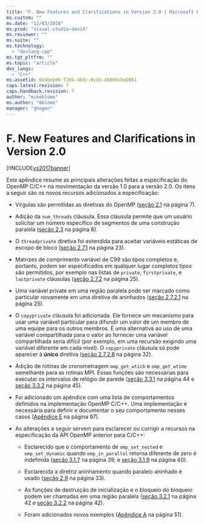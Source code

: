 ```yaml
---
title: "F. New Features and Clarifications in Version 2.0 | Microsoft Docs"
ms.custom: ""
ms.date: "12/03/2016"
ms.prod: "visual-studio-dev14"
ms.reviewer: ""
ms.suite: ""
ms.technology: 
  - "devlang-cpp"
ms.tgt_pltfrm: ""
ms.topic: "article"
dev_langs: 
  - "C++"
ms.assetid: 0d4beb66-f2d5-468c-8cd3-4b00dcbab061
caps.latest.revision: 7
caps.handback.revision: 7
author: "mikeblome"
ms.author: "mblome"
manager: "ghogen"
---
```

# F. New Features and Clarifications in Version 2.0
[!INCLUDE[vs2017banner](../../assembler/inline/includes/vs2017banner.md)]

Este apêndice resume as principais alterações feitas a especificação do OpenMP C\/C\+\+ na movimentação da versão 1.0 para a versão 2.0.  Os itens a seguir são os novos recursos adicionados a especificação:  
  
-   Vírgulas são permitidas as diretivas do OpenMP \([seção 2.1](../Topic/2.1%20Directive%20Format.md) na página 7\).  
  
-   Adição da `num_threads` cláusula.  Essa cláusula permite que um usuário solicitar um número específico de segmentos de uma construção paralela \([seção 2.3](../../parallel/openmp/2-3-parallel-construct.md) na página 8\).  
  
-   O `threadprivate` diretiva foi estendida para aceitar variáveis estáticas de escopo de bloco \([seção 2.7.1](../../parallel/openmp/2-7-1-threadprivate-directive.md) na página 23\).  
  
-   Matrizes de comprimento variável de C99 são tipos completos e, portanto, podem ser especificados em qualquer lugar completos tipos são permitidos, por exemplo nas listas de `private`, `firstprivate`, e `lastprivate` cláusulas \([seção 2.7.2](../Topic/2.7.2%20Data-Sharing%20Attribute%20Clauses.md) na página 25\).  
  
-   Uma variável private em uma região paralela pode ser marcado como particular novamente em uma diretiva de aninhados \([seção 2.7.2.1](../../parallel/openmp/2-7-2-1-private.md) na página 25\).  
  
-   O `copyprivate` cláusula foi adicionada.  Ele fornece um mecanismo para usar uma variável particular para difundir um valor de um membro de uma equipe para os outros membros.  É uma alternativa ao uso de uma variável compartilhada para o valor ao fornecer uma variável compartilhada seria difícil \(por exemplo, em uma recursão exigindo uma variável diferente em cada nível\).  O `copyprivate` cláusula só pode aparecer à  **único** diretiva \([seção 2.7.2.8](../Topic/2.7.2.8%20copyprivate.md) na página 32\).  
  
-   Adição de rotinas de cronometragem `omp_get_wtick` e `omp_get_wtime` semelhante para as rotinas MPI.  Essas funções são necessárias para executar os intervalos de relógio de parede \([seção 3.3.1](../../parallel/openmp/3-3-1-omp-get-wtime-function.md) na página 44 e  [seção 3.3.2](../Topic/3.3.2%20omp_get_wtick%20Function.md) na página 45\).  
  
-   Foi adicionado um apêndice com uma lista de comportamentos definidos na implementação OpenMP C\/C\+\+.  Uma implementação é necessária para definir e documentar o seu comportamento nesses casos \([Apêndice E](../Topic/E.%20Implementation-Defined%20Behaviors%20in%20OpenMP%20C-C++.md) na página 97\).  
  
-   As alterações a seguir servem para esclarecer ou corrigir a recursos na especificação da API OpenMP anterior para C\/C\+\+:  
  
    -   Esclarecido que o comportamento de `omp_set_nested` e `omp_set_dynamic` quando `omp_in_parallel` retorna diferente de zero é indefinida \([seção 3.1.7](../../parallel/openmp/3-1-7-omp-set-dynamic-function.md) na página 39, e  [seção 3.1.9](../../parallel/openmp/3-1-9-omp-set-nested-function.md) na página 40\).  
  
    -   Esclarecida a diretriz aninhamento quando paralelo aninhado é usado \([seção 2,9](../../parallel/openmp/2-9-directive-nesting.md) na página 33\).  
  
    -   As funções de destruição de inicialização e o bloqueio do bloqueio podem ser chamadas em uma região paralela \([seção 3.2.1](../../parallel/openmp/3-2-1-omp-init-lock-and-omp-init-nest-lock-functions.md) na página 42 e  [seção 3.2.2](../Topic/3.2.2%20omp_destroy_lock%20and%20omp_destroy_nest_lock%20Functions.md) na página 42\).  
  
    -   Foram adicionados novos exemplos \([Apêndice A](../Topic/A.%20Examples.md) na página 51\).